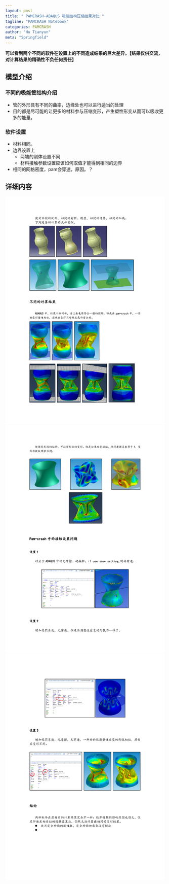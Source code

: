 ```yaml
---
layout: post
title: " PAMCRASH-ABAQUS 吸能结构压缩结果对比 "
tagline: "PAMCRASH Notebook"
categories: PAMCRASH
author: "Hu Tianyun"
meta: "Springfield"
---
```

**可以看到两个不同的软件在设置上的不同造成结果的巨大差异。【结果仅供交流，对计算结果的精确性不负任何责任】**


## 模型介绍
### 不同的吸能管结构介绍
 * 管的外形具有不同的曲率，边缘处也可以进行适当的处理
 * 目的都是尽可能的让更多的材料参与压缩变形，产生塑性形变从而可以吸收更多的能量。

### 软件设置
 * 材料相同。
 * 边界设置上
 	- 两端的刚体设置不同
 	- 材料接触参数设置应该如何取值才能得到相同的边界
 * 相同的网格密度，pam会穿透，原因。？

## 详细内容
<img src="/post_img/PAM-ABAQ-COMPRESS/page1.png" data-canonical-src="/post_img/PAM-ABAQ-COMPRESS/page1.png" />

<img src="/post_img/PAM-ABAQ-COMPRESS/page2.png" data-canonical-src="/post_img/PAM-ABAQ-COMPRESS/page2.png" />

<img src="/post_img/PAM-ABAQ-COMPRESS/page3.png" data-canonical-src="/post_img/PAM-ABAQ-COMPRESS/page3.png" />
